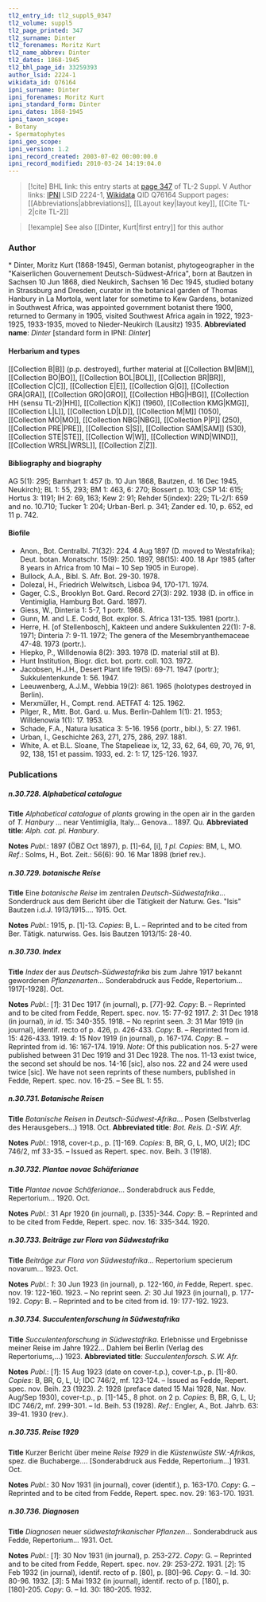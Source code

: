 ```yaml
---
tl2_entry_id: tl2_suppl5_0347
tl2_volume: suppl5
tl2_page_printed: 347
tl2_surname: Dinter
tl2_forenames: Moritz Kurt
tl2_name_abbrev: Dinter
tl2_dates: 1868-1945
tl2_bhl_page_id: 33259393
author_lsid: 2224-1
wikidata_id: Q76164
ipni_surname: Dinter
ipni_forenames: Moritz Kurt
ipni_standard_form: Dinter
ipni_dates: 1868-1945
ipni_taxon_scope: 
- Botany
- Spermatophytes
ipni_geo_scope: 
ipni_version: 1.2
ipni_record_created: 2003-07-02 00:00:00.0
ipni_record_modified: 2010-03-24 14:19:04.0
---
```


> [!cite] BHL link: this entry starts at [page 347](https://www.biodiversitylibrary.org/page/33259393) of TL-2 Suppl. V
> Author links: [IPNI](https://www.ipni.org/a/2224-1) LSID 2224-1, [Wikidata](https://www.wikidata.org/wiki/Q76164) QID Q76164
> Support pages: [[Abbreviations|abbreviations]], [[Layout key|layout key]], [[Cite TL-2|cite TL-2]]

> [!example] See also [[Dinter, Kurt|first entry]] for this author

### Author

\* Dinter, Moritz Kurt (1868-1945), German botanist, phytogeographer in the "Kaiserlichen Gouvernement Deutsch-Südwest-Africa", born at Bautzen in Sachsen 10 Jun 1868, died Neukirch, Sachsen 16 Dec 1945, studied botany in Strassburg and Dresden, curator in the botanical garden of Thomas Hanbury in La Mortola, went later for sometime to Kew Gardens, botanized in Southwest Africa, was appointed government botanist there 1900, returned to Germany in 1905, visited Southwest Africa again in 1922, 1923-1925, 1933-1935, moved to Nieder-Neukirch (Lausitz) 1935. 
**Abbreviated name**: *Dinter* \[standard form in IPNI: *Dinter*\]

#### Herbarium and types

[[Collection B|B]] (p.p. destroyed), further material at [[Collection BM|BM]], [[Collection BO|BO]], [[Collection BOL|BOL]], [[Collection BR|BR]], [[Collection C|C]], [[Collection E|E]], [[Collection G|G]], [[Collection GRA|GRA]], [[Collection GRO|GRO]], [[Collection HBG|HBG]], [[Collection HH (sensu TL-2)|HH]], [[Collection K|K]] (1960), [[Collection KMG|KMG]], [[Collection L|L]], [[Collection LD|LD]], [[Collection M|M]] (1050), [[Collection MO|MO]], [[Collection NBG|NBG]], [[Collection P|P]] (250), [[Collection PRE|PRE]], [[Collection S|S]], [[Collection SAM|SAM]] (530), [[Collection STE|STE]], [[Collection W|W]], [[Collection WIND|WIND]], [[Collection WRSL|WRSL]], [[Collection Z|Z]].

#### Bibliography and biography

AG 5(1): 295; Barnhart 1: 457 (b. 10 Jun 1868, Bautzen, d. 16 Dec 1945, Neukirch); BL 1: 55, 293; BM 1: 463, 6: 270; Bossert p. 103; CSP 14: 615; Hortus 3: 1191; IH 2: 69, 163; Kew 2: 91; Rehder 5(index): 229; TL-2/1: 659 and no. 10.710; Tucker 1: 204; Urban-Berl. p. 341; Zander ed. 10, p. 652, ed 11 p. 742.

#### Biofile

- Anon., Bot. Centralbl. 71(32): 224. 4 Aug 1897 (D. moved to Westafrika); Deut. botan. Monatschr. 15(9): 250. 1897, 98(15): 400. 18 Apr 1985 (after 8 years in Africa from 10 Mai – 10 Sep 1905 in Europe).
- Bullock, A.A., Bibl. S. Afr. Bot. 29-30. 1978.
- Dolezal, H., Friedrich Welwitsch, Lisboa 94, 170-171. 1974.
- Gager, C.S., Brooklyn Bot. Gard. Record 27(3): 292. 1938 (D. in office in Ventimiglia, Hamburg Bot. Gard. 1897).
- Giess, W., Dinteria 1: 5-7, 1 portr. 1968.
- Gunn, M. and L.E. Codd, Bot. explor. S. Africa 131-135. 1981 (portr.).
- Herre, H. \[of Stellenbosch\], Kakteen und andere Sukkulenten 22(1): 7-8. 1971; Dinteria 7: 9-11. 1972; The genera of the Mesembryanthemaceae 47-48. 1973 (portr.).
- Hiepko, P., Willdenowia 8(2): 393. 1978 (D. material still at B).
- Hunt Institution, Biogr. dict. bot. portr. coll. 103. 1972.
- Jacobsen, H.J.H., Desert Plant life 19(5): 69-71. 1947 (portr.); Sukkulentenkunde 1: 56. 1947.
- Leeuwenberg, A.J.M., Webbia 19(2): 861. 1965 (holotypes destroyed in Berlin).
- Merxmüller, H., Compt. rend. AETFAT 4: 125. 1962.
- Pilger, R., Mitt. Bot. Gard. u. Mus. Berlin-Dahlem 1(1): 21. 1953; Willdenowia 1(1): 17. 1953.
- Schade, F.A., Natura lusatica 3: 5-16. 1956 (portr., bibl.), 5: 27. 1961.
- Urban, I., Geschichte 263, 271, 275, 286, 297. 1881.
- White, A. et B.L. Sloane, The Stapelieae ix, 12, 33, 62, 64, 69, 70, 76, 91, 92, 138, 151 et passim. 1933, ed. 2: 1: 17, 125-126. 1937.

### Publications

##### n.30.728. Alphabetical catalogue

**Title**
*Alphabetical catalogue* of *plants* growing in the open air in the garden of *T. Hanbury* ... near Ventimiglia, Italy... Genova... 1897. Qu.
**Abbreviated title**: *Alph. cat. pl. Hanbury*.

**Notes**
*Publ*.: 1897 (ÖBZ Oct 1897), p. \[1\]-64, \[i\], *1 pl. Copies*: BM, L, MO.
*Ref*.: Solms, H., Bot. Zeit.: 56(6): 90. 16 Mar 1898 (brief rev.).

##### n.30.729. botanische Reise

**Title**
Eine *botanische Reise* im zentralen *Deutsch-Südwestafrika*... Sonderdruck aus dem Bericht über die Tätigkeit der Naturw. Ges. "Isis" Bautzen i.d.J. 1913/1915.... 1915. Oct.

**Notes**
*Publ*.: 1915, p. \[1\]-13. *Copies*: B, L. – Reprinted and to be cited from Ber. Tätigk. naturwiss. Ges. Isis Bautzen 1913/15: 28-40.

##### n.30.730. Index

**Title**
*Index* der aus *Deutsch-Südwestafrika* bis zum Jahre 1917 bekannt gewordenen *Pflanzenarten*... Sonderabdruck aus Fedde, Repertorium... 1917\[-1928\]. Oct.

**Notes**
*Publ*.: \[*1*\]: 31 Dec 1917 (in journal), p. \[77\]-92. *Copy*: B. – Reprinted and to be cited from Fedde, Repert. spec. nov. 15: 77-92 1917.
*2*: 31 Dec 1918 (in journal), *in id*. 15: 340-355. 1918. – No reprint seen.
*3*: 31 Mar 1919 (in journal), identif. recto of p. 426, p. 426-433. *Copy*: B. – Reprinted from id. 15: 426-433. 1919.
*4*: 15 Nov 1919 (in journal), p. 167-174. *Copy*: B. – Reprinted from id. 16: 167-174. 1919.
*Note*: Of this publication nos. 5-27 were published between 31 Dec 1919 and 31 Dec 1928. The nos. 11-13 exist twice, the second set should be nos. 14-16 \[sic\], also nos. 22 and 24 were used twice \[sic\]. We have not seen reprints of these numbers, published in Fedde, Repert. spec. nov. 16-25. – See BL 1: 55.

##### n.30.731. Botanische Reisen

**Title**
*Botanische Reisen* in *Deutsch-Südwest-Afrika*... Posen (Selbstverlag des Herausgebers...) 1918. Oct.
**Abbreviated title**: *Bot. Reis. D.-SW. Afr.*

**Notes**
*Publ*.: 1918, cover-t.p., p. \[1\]-169. *Copies*: B, BR, G, L, MO, U(2); IDC 746/2, mf 33-35. – Issued as Repert. spec. nov. Beih. 3 (1918).

##### n.30.732. Plantae novae Schäferianae

**Title**
*Plantae novae Schäferianae*... Sonderabdruck aus Fedde, Repertorium... 1920. Oct.

**Notes**
*Publ*.: 31 Apr 1920 (in journal), p. \[335\]-344. *Copy*: B. – Reprinted and to be cited from Fedde, Repert. spec. nov. 16: 335-344. 1920.

##### n.30.733. Beiträge zur Flora von Südwestafrika

**Title**
*Beiträge zur Flora von Südwestafrika*... Repertorium specierum novarum... 1923. Oct.

**Notes**
*Publ*.: *1*: 30 Jun 1923 (in journal), p. 122-160, *in* Fedde, Repert. spec. nov. 19: 122-160. 1923. – No reprint seen.
*2*: 30 Jul 1923 (in journal), p. 177-192. *Copy*: B. – Reprinted and to be cited from id. 19: 177-192. 1923.

##### n.30.734. Succulentenforschung in Südwestafrika

**Title**
*Succulentenforschung in Südwestafrika*. Erlebnisse und Ergebnisse meiner Reise im Jahre 1922... Dahlem bei Berlin (Verlag des Repertoriums,...) 1923.
**Abbreviated title**: *Succulentenforsch. S.W. Afr.*

**Notes**
*Publ*.: \[*1*\]: 15 Aug 1923 (date on cover-t.p.), cover-t.p., p. \[1\]-80. *Copies*: B, BR, G, L, U; IDC 746/2, mf. 123-124. – Issued as Fedde, Repert. spec. nov. Beih. 23 (1923).
*2*: 1928 (preface dated 15 Mai 1928, Nat. Nov. Aug/Sep 1930), cover-t.p., p. \[1\]-145., 8 phot. on 2 p. *Copies*: B, BR, G, L, U; IDC 746/2, mf. 299-301. – Id. Beih. 53 (1928).
*Ref*.: Engler, A., Bot. Jahrb. 63: 39-41. 1930 (rev.).

##### n.30.735. Reise 1929

**Title**
Kurzer Bericht über meine *Reise 1929* in die *Küstenwüste SW.-Afrikas*, spez. die Buchaberge.... \[Sonderabdruck aus Fedde, Repertorium...\] 1931. Oct.

**Notes**
*Publ*.: 30 Nov 1931 (in journal), cover (identif.), p. 163-170. *Copy*: G. – Reprinted and to be cited from Fedde, Repert. spec. nov. 29: 163-170. 1931.

##### n.30.736. Diagnosen

**Title**
*Diagnosen* neuer *südwestafrikanischer Pflanzen*... Sonderabdruck aus Fedde, Repertorium... 1931. Oct.

**Notes**
*Publ*.: \[*1*\]: 30 Nov 1931 (in journal), p. 253-272. *Copy*: G. – Reprinted and to be cited from Fedde, Repert. spec. nov. 29: 253-272. 1931.
\[*2*\]: 15 Feb 1932 (in journal), identif. recto of p. \[80\], p. \[80\]-96. *Copy*: G. – Id. 30: 80-96. 1932.
\[*3*\]: 5 Mai 1932 (in journal), identif. recto of p. \[180\], p. \[180\]-205. *Copy*: G. – Id. 30: 180-205. 1932.

